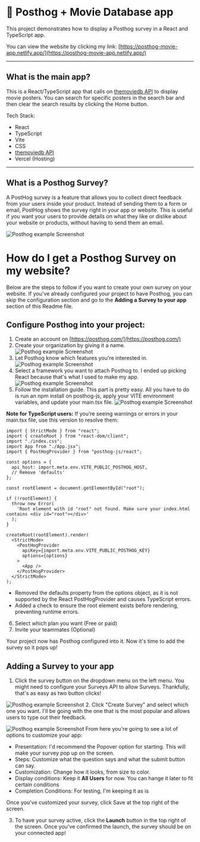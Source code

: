 # 📝 Posthog + Movie Database app

This project demonstrates how to display a Posthog survey in a React and TypeScript app.

You can view the website by clicking my link: [https://posthog-movie-app.netlify.app/](https://posthog-movie-app.netlify.app/)

---

## What is the main app?

This is a React/TypeScript app that calls on [themoviedb API](https://www.themoviedb.org/?language=en-US) to display movie posters. You can search for specific posters in the search bar and then clear the search results by clicking the Home button.

Tech Stack:

- React
- TypeScript
- Vite
- CSS
- [themoviedb API](https://www.themoviedb.org/?language=en-US)
- Vercel (Hosting)

---

## What is a Posthog Survey?

A PostHog survey is a feature that allows you to collect direct feedback from your users inside your product. Instead of sending them to a form or email, PostHog shows the survey right in your app or website. This is useful if you want your users to provide details on what they like or dislike about your website or products, without having to send them an email.

![Posthog example Screenshot](./src/assets/posthog_one.png)

# How do I get a Posthog Survey on my website?

Below are the steps to follow if you want to create your own survey on your website. If you've already configured your project to have Posthog, you can skip the configuration section and go to the **Adding a Survey to your app** section of this Readme file.

## Configure Posthog into your project:

1. Create an account on [https://posthog.com/](https://posthog.com/)
2. Create your organization by giving it a name.
   ![Posthog example Screenshot](./src/assets/posthog_step_one.png)
3. Let Posthog know which features you're interested in.
   ![Posthog example Screenshot](./src/assets/posthog_step_two.png)
4. Select a framework you want to attach Posthog to. I ended up picking React because that's what I used to make my app.
   ![Posthog example Screenshot](./src/assets/posthog_step_three.png)
5. Follow the installation guide. This part is pretty easy. All you have to do is run an npm install on posthog-js, apply your VITE environment variables, and update your main.tsx file.
   ![Posthog example Screenshot](./src/assets/posthog_step_four.png)

**Note for TypeScript users:**
If you’re seeing warnings or errors in your main.tsx file, use this version to resolve them:

```
import { StrictMode } from "react";
import { createRoot } from "react-dom/client";
import "./index.css";
import App from "./App.jsx";
import { PostHogProvider } from "posthog-js/react";

const options = {
  api_host: import.meta.env.VITE_PUBLIC_POSTHOG_HOST,
  // Remove 'defaults'
};

const rootElement = document.getElementById("root");

if (!rootElement) {
  throw new Error(
    'Root element with id "root" not found. Make sure your index.html contains <div id="root"></div>'
  );
}

createRoot(rootElement).render(
  <StrictMode>
    <PostHogProvider
      apiKey={import.meta.env.VITE_PUBLIC_POSTHOG_KEY}
      options={options}
    >
      <App />
    </PostHogProvider>
  </StrictMode>
);
```

- Removed the defaults property from the options object, as it is not supported by the React PostHogProvider and causes TypeScript errors.
- Added a check to ensure the root element exists before rendering, preventing runtime errors.

6. Select which plan you want (Free or paid)
7. Invite your teammates (Optional)

Your project now has Posthog configured into it. Now it's time to add the survey so it pops up!

## Adding a Survey to your app

1. Click the survey button on the dropdown menu on the left menu. You might need to configure your Surveys API to allow Surveys. Thankfully, that's as easy as two button clicks!

![Posthog example Screenshot](./src/assets/survey_1.png) 2. Click "Create Survey" and select which one you want. I'll be going with the one that is the most popular and allows users to type out their feedback.

![Posthog example Screenshot](./src/assets/survey_2.png)
From here you're going to see a lot of options to customize your app:

- Presentation: I'd recommend the Popover option for starting. This will make your survey pop up on the screen.
- Steps: Customize what the question says and what the submit button can say.
- Customization: Change how it looks, from size to color.
- Display conditions: Keep it **All Users** for now. You can hange it later to fit certain conditions
- Completion Conditions: For testing, I'm keeping it as is

Once you've customized your survey, click Save at the top right of the screen.

3. To have your survey active, click the **Launch** button in the top right of the screen. Once you've confirmed the launch, the survey should be on your connected app!
